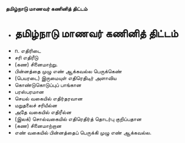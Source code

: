 **தமிழ்நாடு மாணவர் கணினித் திட்டம்**
- # தமிழ்நாடு மாணவர் கணினித் திட்டம்
- n. எதிரிடை
- சரி எதிரீடு
- (கண) சினைமாற்று.
- பின்னத்தை முழு எண் ஆக்கவல்ல பெருக்கெண்
- (பெயரடை) இருமையுள் எதிரெதிடிர் அளாவிய
- கொண்டுகொடுப்புப் பாங்கான
- பரஸ்பரமான
- செயல் வகையில் எதிர்தரவான
- மறுதலைச் சரியீல்ன
- அதே வகையில் எதிரீல்ன
- (இலக்) சொல்வகையில் எதிரெதிர்த் தொடர்பு குறிப்பதான
- (கண) சினைமாற்றான
- எண் வகையில் பின்னத்தைப் பெருக்கி முழு எண் ஆக்கவல்ல.


